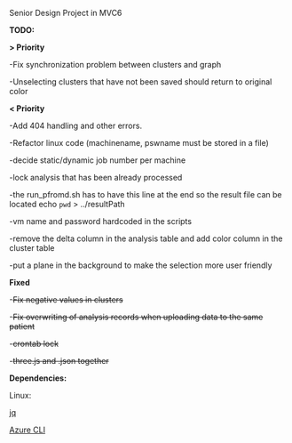 Senior Design Project in MVC6

**TODO:**

**> Priority**

-Fix synchronization problem between clusters and graph

-Unselecting clusters that have not been saved should return to original color

**< Priority**

-Add 404 handling and other errors.

-Refactor linux code (machinename, pswname must be stored in a file)

-decide static/dynamic job number per machine

-lock analysis that has been already processed

-the run_pfromd.sh has to have this line at the end so the result file can be located
echo `pwd` > ../resultPath

-vm name and password hardcoded in the scripts

-remove the delta column in the analysis table and add color column in the cluster table

-put a plane in the background to make the selection more user friendly

**Fixed**

-~~Fix negative values in clusters~~

-~~Fix overwriting of analysis records when uploading data to the same patient~~

-~~crontab lock~~

-~~three.js and .json together~~

**Dependencies:**

Linux: 

[jq](https://stedolan.github.io/jq/)

[Azure CLI](https://azure.microsoft.com/en-us/documentation/articles/xplat-cli-install/)
